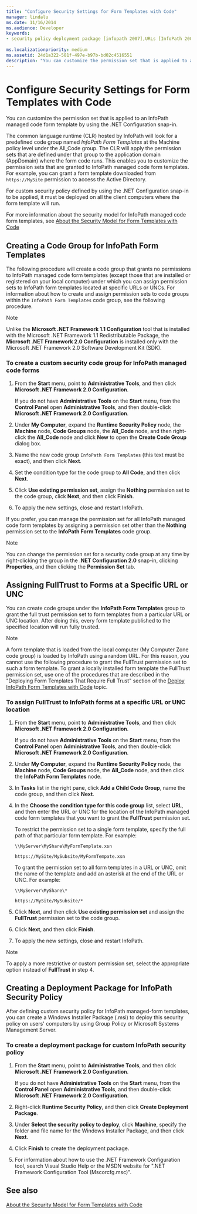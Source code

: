 ```yaml
---
title: "Configure Security Settings for Form Templates with Code" 
manager: lindalu
ms.date: 11/16/2014
ms.audience: Developer 
keywords:
- security policy deployment package [infopath 2007],URLs [InfoPath 2007], assigning FullTrust,code access security [InfoPath 2007],UNCs [InfoPath 2007], assigning FullTrust,CAS [InfoPath 2007],security [InfoPath 2007], configuring,code groups [InfoPath 2007],FullTrust [InfoPath 2007], assigning to UNCs,FullTrust [InfoPath 2007], assigning to URLs
 
ms.localizationpriority: medium
ms.assetid: 24d1a322-581f-497e-b97b-bd02c4516551
description: "You can customize the permission set that is applied to an InfoPath managed code form template by using the .NET Configuration snap-in."
---
```


# Configure Security Settings for Form Templates with Code

You can customize the permission set that is applied to an InfoPath managed code form template by using the .NET Configuration snap-in.
  
The common language runtime (CLR) hosted by InfoPath will look for a predefined code group named *InfoPath Form Templates* at the Machine policy level under the All_Code group. The CLR will apply the permission sets that are defined under that group to the application domain (AppDomain) where the form code runs. This enables you to customize the permission sets that are granted to InfoPath managed code form templates. For example, you can grant a form template downloaded from `https://MySite` permission to access the Active Directory.
  
For custom security policy defined by using the .NET Configuration snap-in to be applied, it must be deployed on all the client computers where the form template will run.
  
For more information about the security model for InfoPath managed code form templates, see [About the Security Model for Form Templates with Code](about-the-security-model-for-form-templates-with-code.md)
  
## Creating a Code Group for InfoPath Form Templates

The following procedure will create a code group that grants no permissions to InfoPath managed code form templates (except those that are installed or registered on your local computer) under which you can assign permission sets to InfoPath form templates located at specific URLs or UNCs. For information about how to create and assign permission sets to code groups within the `InfoPath Form Templates` code group, see the following procedure.
  
> [!NOTE]
> Unlike the **Microsoft .NET Framework 1.1 Configuration** tool that is installed with the Microsoft .NET Framework 1.1 Redistributable Package, the **Microsoft .NET Framework 2.0 Configuration** is installed only with the Microsoft .NET Framework 2.0 Software Development Kit (SDK).
  
### To create a custom security code group for InfoPath managed code forms

1. From the **Start** menu, point to **Administrative Tools**, and then click **Microsoft .NET Framework 2.0 Configuration**.

    If you do not have **Administrative Tools** on the **Start** menu, from the **Control Panel** open **Administrative Tools**, and then double-click **Microsoft .NET Framework 2.0 Configuration**.

2. Under **My Computer**, expand the **Runtime Security Policy** node, the **Machine** node, **Code Groups** node, the **All_Code** node, and then right-click the **All_Code** node and click **New** to open the **Create Code Group** dialog box.

3. Name the new code group  `InfoPath Form Templates` (this text must be exact), and then click **Next**.

4. Set the condition type for the code group to **All Code**, and then click **Next**.

5. Click **Use existing permission set**, assign the **Nothing** permission set to the code group, click **Next**, and then click **Finish**.

6. To apply the new settings, close and restart InfoPath.

If you prefer, you can manage the permission set for all InfoPath managed code form templates by assigning a permission set other than the **Nothing** permission set to the **InfoPath Form Templates** code group.
> [!NOTE]
> You can change the permission set for a security code group at any time by right-clicking the group in the .**NET Configuration 2.0** snap-in, clicking **Properties**, and then clicking the **Permission Set** tab.
  
## Assigning FullTrust to Forms at a Specific URL or UNC

You can create code groups under the **InfoPath Form Templates** group to grant the full trust permission set to form templates from a particular URL or UNC location. After doing this, every form template published to the specified location will run fully trusted.
  
> [!NOTE]
> A form template that is loaded from the local computer (My Computer Zone code group) is loaded by InfoPath using a random URL. For this reason, you cannot use the following procedure to grant the FullTrust permission set to such a form template. To grant a locally installed form template the FullTrust permission set, use one of the procedures that are described in the "Deploying Form Templates That Require Full Trust" section of the [Deploy InfoPath Form Templates with Code](how-to-deploy-infopath-form-templates-with-code.md) topic.
  
### To assign FullTrust to InfoPath forms at a specific URL or UNC location

1. From the **Start** menu, point to **Administrative Tools**, and then click **Microsoft .NET Framework 2.0 Configuration**.

    If you do not have **Administrative Tools** on the **Start** menu, from the **Control Panel** open **Administrative Tools**, and then double-click **Microsoft .NET Framework 2.0 Configuration**.

2. Under **My Computer**, expand the **Runtime Security Policy** node, the **Machine** node, **Code Groups** node, the **All_Code** node, and then click the **InfoPath Form Templates** node.

3. In **Tasks** list in the right pane, click **Add a Child Code Group**, name the code group, and then click **Next**.

4. In the **Choose the condition type for this code group** list, select **URL**, and then enter the URL or UNC for the location of the InfoPath managed code form templates that you want to grant the **FullTrust** permission set.

    To restrict the permission set to a single form template, specify the full path of that particular form template. For example:

     `\\MyServer\MyShare\MyFormTemplate.xsn`

     `https://MySite/MySubsite/MyFormTempate.xsn`

    To grant the permission set to all form templates in a URL or UNC, omit the name of the template and add an asterisk at the end of the URL or UNC. For example:

     `\\MyServer\MyShare\*`

     `https://MySite/MySubsite/*`

5. Click **Next**, and then click **Use existing permission set** and assign the **FullTrust** permission set to the code group.

6. Click **Next**, and then click **Finish**.

7. To apply the new settings, close and restart InfoPath.

> [!NOTE]
> To apply a more restrictive or custom permission set, select the appropriate option instead of **FullTrust** in step 4.
  
## Creating a Deployment Package for InfoPath Security Policy

After defining custom security policy for InfoPath managed-form templates, you can create a Windows Installer Package (.msi) to deploy this security policy on users' computers by using Group Policy or Microsoft Systems Management Server.
  
### To create a deployment package for custom InfoPath security policy

1. From the **Start** menu, point to **Administrative Tools**, and then click **Microsoft .NET Framework 2.0 Configuration**.

    If you do not have **Administrative Tools** on the **Start** menu, from the **Control Panel** open **Administrative Tools**, and then double-click **Microsoft .NET Framework 2.0 Configuration**.

2. Right-click **Runtime Security Policy**, and then click **Create Deployment Package**.

3. Under **Select the security policy to deploy**, click **Machine**, specify the folder and file name for the Windows Installer Package, and then click **Next**.

4. Click **Finish** to create the deployment package.

5. For information about how to use the .NET Framework Configuration tool, search Visual Studio Help or the MSDN website for ".NET Framework Configuration Tool (Mscorcfg.msc)".

## See also

[About the Security Model for Form Templates with Code](about-the-security-model-for-form-templates-with-code.md)
